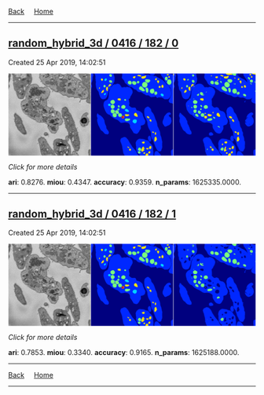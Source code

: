 
[Back](..)&nbsp;&nbsp;&nbsp;&nbsp;&nbsp;[Home](https://leapmanlab.github.io/snapshots)

---

<div class="summary"><a href="0"><h2>random_hybrid_3d / 0416 / 182 / 0</h2></a><p>Created 25 Apr 2019, 14:02:51
</p><a href="0"><img src="0/media/summary.png" align="center"></a><p>
<i>Click for more details</i>
</p></div>

**ari**: 0.8276. **miou**: 0.4347. **accuracy**: 0.9359. **n_params**: 1625335.0000. 

---

<div class="summary"><a href="1"><h2>random_hybrid_3d / 0416 / 182 / 1</h2></a><p>Created 25 Apr 2019, 14:02:51
</p><a href="1"><img src="1/media/summary.png" align="center"></a><p>
<i>Click for more details</i>
</p></div>

**ari**: 0.7853. **miou**: 0.3340. **accuracy**: 0.9165. **n_params**: 1625188.0000. 

---

[Back](..)&nbsp;&nbsp;&nbsp;&nbsp;&nbsp;[Home](https://leapmanlab.github.io/snapshots)

---